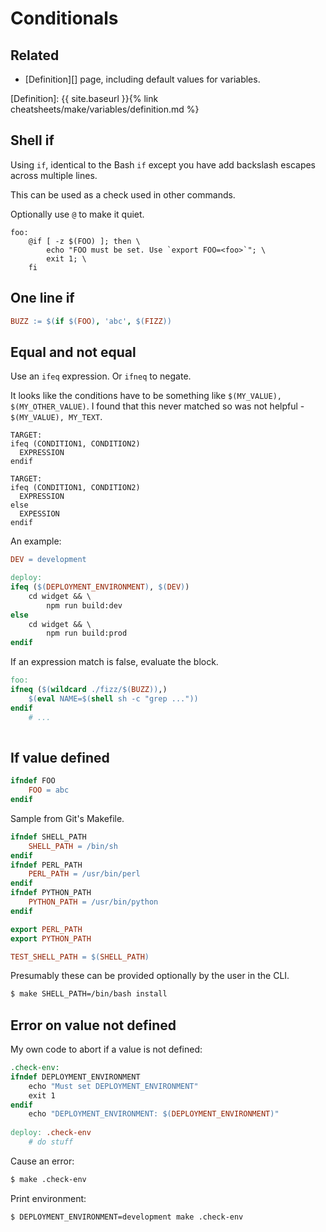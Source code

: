 # Conditionals

## Related

- [Definition][] page, including default values for variables.

[Definition]: {{ site.baseurl }}{% link cheatsheets/make/variables/definition.md %}


## Shell if

Using `if`, identical to the Bash `if` except you have add backslash escapes across multiple lines.

This can be used as a check used in other commands.

Optionally use `@` to make it quiet.

```make
foo:
	@if [ -z $(FOO) ]; then \
		echo "FOO must be set. Use `export FOO=<foo>`"; \
		exit 1; \
	fi
```

## One line if

```mk
BUZZ := $(if $(FOO), 'abc', $(FIZZ))
```


## Equal and not equal

Use an `ifeq` expression. Or `ifneq` to negate.

It looks like the conditions have to be something like `$(MY_VALUE), $(MY_OTHER_VALUE)`. I found that this never matched so was not helpful - `$(MY_VALUE), MY_TEXT`.

```
TARGET:
ifeq (CONDITION1, CONDITION2)
  EXPRESSION
endif

TARGET:
ifeq (CONDITION1, CONDITION2)
  EXPRESSION
else
  EXPESSION
endif
```

An example:

```makefile
DEV = development

deploy:
ifeq ($(DEPLOYMENT_ENVIRONMENT), $(DEV))
	cd widget && \
		npm run build:dev
else
	cd widget && \
		npm run build:prod
endif
```

If an expression match is false, evaluate the block.

```makefile
foo:
ifneq ($(wildcard ./fizz/$(BUZZ)),)
	$(eval NAME=$(shell sh -c "grep ..."))
endif
	# ...
    
```


## If value defined

```mk
ifndef FOO
	FOO = abc
endif
```

Sample from Git's Makefile. 

```mk
ifndef SHELL_PATH
	SHELL_PATH = /bin/sh
endif
ifndef PERL_PATH
	PERL_PATH = /usr/bin/perl
endif
ifndef PYTHON_PATH
	PYTHON_PATH = /usr/bin/python
endif

export PERL_PATH
export PYTHON_PATH

TEST_SHELL_PATH = $(SHELL_PATH)
```

Presumably these can be provided optionally by the user in the CLI.

```sh
$ make SHELL_PATH=/bin/bash install
```


## Error on value not defined

My own code to abort if a value is not defined:

```makefile
.check-env:
ifndef DEPLOYMENT_ENVIRONMENT
	echo "Must set DEPLOYMENT_ENVIRONMENT"
	exit 1
endif
	echo "DEPLOYMENT_ENVIRONMENT: $(DEPLOYMENT_ENVIRONMENT)"
    
deploy: .check-env
	# do stuff
```

Cause an error:

```sh
$ make .check-env
```

Print environment:

```sh
$ DEPLOYMENT_ENVIRONMENT=development make .check-env
```
